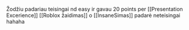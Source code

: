 Žodžiu padariau teisingai nd easy ir gavau 20 points per [[Presentation Excerience]] [[Roblox žaidimas]] o [[InsaneSimas]] padarė neteisingai hahaha